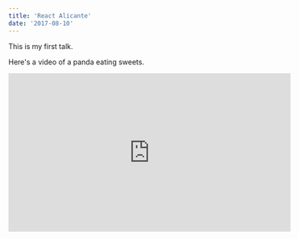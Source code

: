 ```yaml
---
title: 'React Alicante'
date: '2017-08-10'
---
```


This is my first talk.

Here's a video of a panda eating sweets.

<iframe width="560" height="315" src="https://www.youtube.com/embed/4n0xNbfJLR8" frameborder="0" allowfullscreen></iframe>

